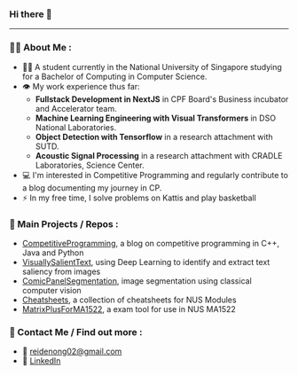 ### Hi there 👋

---
### 👨‍💻 About Me :
- 👨‍🎓 A student currently in the National University of Singapore studying for a Bachelor of Computing in Computer Science.
- 👁️ My work experience thus far:
    - **Fullstack Development in NextJS** in CPF Board's Business incubator and Accelerator team.
    - **Machine Learning Engineering with Visual Transformers** in DSO National Laboratories.
    - **Object Detection with Tensorflow** in a research attachment with SUTD.
    - **Acoustic Signal Processing** in a research attachment with CRADLE Laboratories, Science Center.
- 💻 I'm interested in Competitive Programming and regularly contribute to a blog documenting my journey in CP.
- ⚡ In my free time, I solve problems on Kattis and play basketball

### 💼 Main Projects / Repos :
- [CompetitiveProgramming](https://github.com/reidenong/CompetitiveProgramming), a blog on competitive programming in C++, Java and Python
- [VisuallySalientText](https://github.com/reidenong/VisuallySalientText), using Deep Learning to identify and extract text saliency from images
- [ComicPanelSegmentation](https://github.com/reidenong/ComicPanelSegmentation), image segmentation using classical computer vision
- [Cheatsheets](https://github.com/reidenong/Cheatsheets), a collection of cheatsheets for NUS Modules
- [MatrixPlusForMA1522](https://github.com/reidenong/MatrixPlusForMA1522), a exam tool for use in NUS MA1522

### 👋 Contact Me / Find out more :
- 📧 reidenong02@gmail.com
- 🔷 [LinkedIn](https://www.linkedin.com/in/reidenong)
